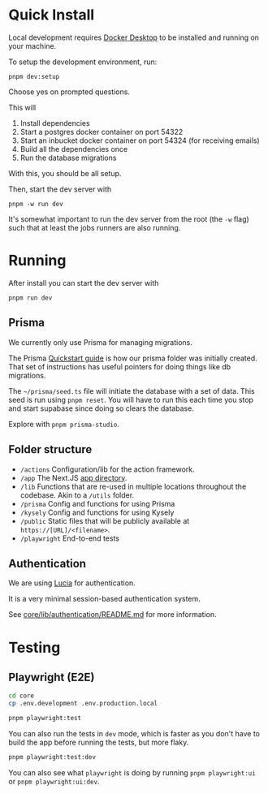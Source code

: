 # Quick Install

Local development requires [Docker Desktop](https://www.docker.com/products/docker-desktop/) to be installed and running on your machine.

To setup the development environment, run:

```
pnpm dev:setup
```

Choose yes on prompted questions.

This will

1. Install dependencies
2. Start a postgres docker container on port 54322
3. Start an inbucket docker container on port 54324 (for receiving emails)
4. Build all the dependencies once
5. Run the database migrations

With this, you should be all setup.

Then, start the dev server with

```
pnpm -w run dev
```

It's somewhat important to run the dev server from the root (the `-w` flag) such that at least the jobs runners are also running.

# Running

After install you can start the dev server with

```
pnpm run dev
```

## Prisma

We currently only use Prisma for managing migrations.

The Prisma [Quickstart guide](https://www.prisma.io/docs/getting-started/quickstart) is how our prisma folder was initially created. That set of instructions has useful pointers for doing things like db migrations.

The `~/prisma/seed.ts` file will initiate the database with a set of data. This seed is run using `pnpm reset`. You will have to run this each time you stop and start supabase since doing so clears the database.

Explore with `pnpm prisma-studio`.

## Folder structure

- `/actions` Configuration/lib for the action framework.
- `/app` The Next.JS [app directory](https://nextjs.org/docs/app/building-your-application/routing).
- `/lib` Functions that are re-used in multiple locations throughout the codebase. Akin to a `/utils` folder.
- `/prisma` Config and functions for using Prisma
- `/kysely` Config and functions for using Kysely
- `/public` Static files that will be publicly available at `https://[URL]/<filename>`.
- `/playwright` End-to-end tests

## Authentication

We are using [Lucia](https://github.com/lucia-auth/lucia) for authentication.

It is a very minimal session-based authentication system.

See [core/lib/authentication/README.md](core/lib/authentication/README.md) for more information.

# Testing

## Playwright (E2E)

```bash
cd core
cp .env.development .env.production.local

pnpm playwright:test
```

You can also run the tests in `dev` mode, which is faster as you don't have to build the app before running the tests, but more flaky.

```bash
pnpm playwright:test:dev
```

You can also see what `playwright` is doing by running `pnpm playwright:ui` or `pnpm playwright:ui:dev`.
